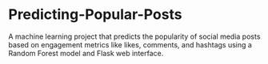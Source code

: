 # Predicting-Popular-Posts
A machine learning project that predicts the popularity of social media posts based on engagement metrics like likes, comments, and hashtags using a Random Forest model and Flask web interface.
